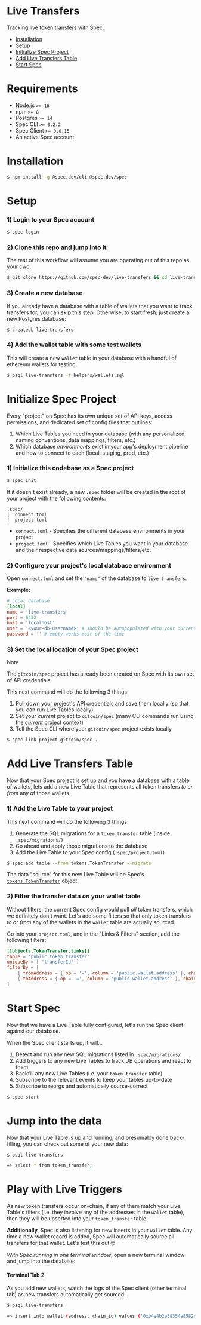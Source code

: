 # Live Transfers

Tracking live token transfers with Spec.

* [Installation](#installation)
* [Setup](#setup)
* [Initialize Spec Project](#initialize-spec-project)
* [Add Live Transfers Table](#add-live-transfers-table)
* [Start Spec](#start-spec)

# Requirements

* Node.js `>= 16`
* npm `>= 8`
* Postgres `>= 14`
* Spec CLI `>= 0.2.2`
* Spec Client `>= 0.0.15`
* An active Spec account

# Installation

```bash
$ npm install -g @spec.dev/cli @spec.dev/spec
```

# Setup 

### 1) Login to your Spec account

```bash
$ spec login
```

### 2) Clone this repo and jump into it

The rest of this workflow will assume you are operating out of this repo as your cwd.

```bash
$ git clone https://github.com/spec-dev/live-transfers && cd live-transfers
```

### 3) Create a new database

If you already have a database with a table of wallets that you want to track transfers for, you can skip this step. Otherwise, to start fresh, just create a new Postgres database:

```bash
$ createdb live-transfers
```

### 4) Add the wallet table with some test wallets

This will create a new `wallet` table in your database with a handful of ethereum wallets for testing.

```bash
$ psql live-transfers -f helpers/wallets.sql
```

# Initialize Spec Project

Every "project" on Spec has its own unique set of API keys, access permissions, and dedicated set of config files that outlines:

1. Which Live Tables you need in your database (with any personalized naming conventions, data mappings, filters, etc.)
2. Which database _environments_ exist in your app's deployment pipeline and how to connect to each (local, staging, prod, etc.)

### 1) Initialize this codebase as a Spec project

```bash
$ spec init
```

If it doesn't exist already, a new `.spec` folder will be created in the root of your project with the following contents:

```
.spec/
|  connect.toml
|  project.toml
```

* `connect.toml` - Specifies the different database environments in your project
* `project.toml` - Specifies which Live Tables you want in your database and their respective data sources/mappings/filters/etc.

### 2) Configure your project's local database environment

Open `connect.toml` and set the `"name"` of the database to `live-transfers`.

**Example:**<br>
```toml
# Local database
[local]
name = 'live-transfers'
port = 5432
host = 'localhost'
user = '<your-db-username>' # should be autopopulated with your current db user
password = '' # empty works most of the time
```

### 3) Set the local location of your Spec project

> [!NOTE]
> The `gitcoin/spec` project has already been created on Spec with its own set of API credentials 

This next command will do the following 3 things:

1. Pull down your project's API credentials and save them locally (so that you can run Live Tables locally)
2. Set your _current_ project to `gitcoin/spec` (many CLI commands run using the _current_ project context)
3. Tell the Spec CLI where your `gitcoin/spec` project exists locally

```bash
$ spec link project gitcoin/spec .
```

# Add Live Transfers Table

Now that your Spec project is set up and you have a database with a table of wallets, lets add a new Live Table that represents all token transfers _to or from_ any of those wallets.

### 1) Add the Live Table to your project

This next command will do the following 3 things:

1. Generate the SQL migrations for a `token_transfer` table (inside `.spec/migrations/`)
2. Go ahead and apply those migrations to the database
3. Add the Live Table to your Spec config (`.spec/project.toml`) 

```bash
$ spec add table --from tokens.TokenTransfer --migrate
```

The data "source" for this new Live Table will be Spec's [`tokens.TokenTransfer`](https://spec.dev/tokens/live-object/94aada66-70f5-4785-85b7-88d23b53812d) object. 

### 2) Filter the transfer data _on_ your wallet table

Without filters, the current Spec config would pull _all_ token transfers, which we definitely don't want. Let's add some filters so that only token transfers _to or from_ any of the wallets in the `wallet` table are actually sourced.

Go into your `project.toml`, and in the "Links & Filters" section, add the following filters:

```toml
[[objects.TokenTransfer.links]]
table = 'public.token_transfer'
uniqueBy = [ 'transferId' ]
filterBy = [
	{ fromAddress = { op = '=', column = 'public.wallet.address' }, chainId = { op = '=', column = 'public.wallet.chain_id' } },
	{ toAddress = { op = '=', column = 'public.wallet.address' }, chainId = { op = '=', column = 'public.wallet.chain_id' } },
]
```

# Start Spec

Now that we have a Live Table fully configured, let's run the Spec client against our database.

When the Spec client starts up, it will...

1. Detect and run any new SQL migrations listed in `.spec/migrations/`
2. Add triggers to any new Live Tables to track DB operations and react to them
3. Backfill any new Live Tables (i.e. your `token_transfer` table)
4. Subscribe to the relevant events to keep your tables up-to-date
5. Subscribe to reorgs and automatically course-correct

```bash
$ spec start
```

# Jump into the data

Now that your Live Table is up and running, and presumably done back-filling, you can check out some of your new data:

```bash
$ psql live-transfers

=> select * from token_transfer;
``` 

# Play with Live Triggers

As new token transfers occur on-chain, if any of them match your Live Table's filters (i.e. they involve any of the addresses in the `wallet` table), then they will be upserted into your `token_transfer` table.

**Additionally**, Spec is also listening for new inserts in your `wallet` table. Any time a new wallet record is added, Spec will automatically source all transfers for that wallet. Let's test this out 🤓

_With Spec running in one terminal window_, open a new terminal window and jump into the database:

#### Terminal Tab 2

As you add new wallets, watch the logs of the Spec client (other terminal tab) as new transfers automatically get sourced:

```bash
$ psql live-transfers

=> insert into wallet (address, chain_id) values ('0xb4e4b2e58354a8582c7edf81c5725d49774e213a', '1');
```